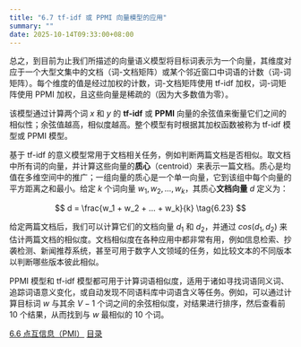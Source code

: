 ```yaml
---
title: "6.7 tf-idf 或 PPMI 向量模型的应用"
summary: ""
date: 2025-10-14T09:33:00+08:00
---
```


总之，到目前为止我们所描述的向量语义模型将目标词表示为一个向量，其维度对应于一个大型文集中的文档（词-文档矩阵）或某个邻近窗口中词语的计数（词-词矩阵）。每个维度的值是经过加权的计数，词-文档矩阵使用 tf-idf 加权，词-词矩阵使用 PPMI 加权，且这些向量是稀疏的（因为大多数值为零）。

该模型通过计算两个词 $x$ 和 $y$ 的 **tf-idf** 或 **PPMI** 向量的余弦值来衡量它们之间的相似性；余弦值越高，相似度越高。整个模型有时根据其加权函数被称为 tf-idf 模型或 PPMI 模型。

基于 tf-idf 的意义模型常用于文档相关任务，例如判断两篇文档是否相似。取文档中所有词的向量，并计算这些向量的**质心**（centroid）来表示一篇文档。质心是均值在多维空间中的推广；一组向量的质心是一个单一向量，它到该组中每个向量的平方距离之和最小。给定 $k$ 个词向量 $w_1, w_2, ..., w_k$，其质心**文档向量** $d$ 定义为：

$$
d = \frac{w_1 + w_2 + ... + w_k}{k}
\tag{6.23}
$$

给定两篇文档后，我们可以计算它们的文档向量 $d_1$ 和 $d_2$，并通过 $cos(d_1, d_2)$ 来估计两篇文档的相似度。文档相似度在各种应用中都非常有用，例如信息检索、抄袭检测、新闻推荐系统，甚至可用于数字人文领域的任务，如比较文本的不同版本以判断哪些版本彼此相似。

PPMI 模型和 tf-idf 模型都可用于计算词语相似度，适用于诸如寻找词语同义词、追踪词语意义变化，或自动发现不同语料库中词语含义等任务。例如，可以通过计算目标词 $w$ 与其余 $V-1$ 个词之间的余弦相似度，对结果进行排序，然后查看前 10 个结果，从而找到与 $w$ 最相似的 10 个词。


<nav class="pagination justify-content-between">
<a href="../ch6-06">6.6 点互信息（PMI）</a>
<a href="../">目录</a>
<span></span>
</nav>


